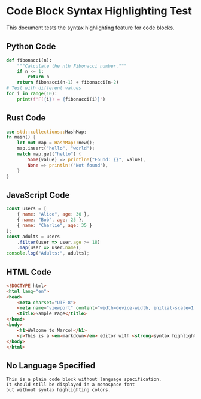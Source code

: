 # Code Block Syntax Highlighting Test

This document tests the syntax highlighting feature for code blocks.

## Python Code

```python
def fibonacci(n):
    """Calculate the nth Fibonacci number."""
    if n <= 1:
        return n
    return fibonacci(n-1) + fibonacci(n-2)
# Test with different values
for i in range(10):
    print(f"F({i}) = {fibonacci(i)}")
```

## Rust Code

```rust
use std::collections::HashMap;
fn main() {
    let mut map = HashMap::new();
    map.insert("hello", "world");
    match map.get("hello") {
        Some(value) => println!("Found: {}", value),
        None => println!("Not found"),
    }
}
```

## JavaScript Code

```javascript
const users = [
    { name: "Alice", age: 30 },
    { name: "Bob", age: 25 },
    { name: "Charlie", age: 35 }
];
const adults = users
    .filter(user => user.age >= 18)
    .map(user => user.name);
console.log("Adults:", adults);
```

## HTML Code

```html
<!DOCTYPE html>
<html lang="en">
<head>
    <meta charset="UTF-8">
    <meta name="viewport" content="width=device-width, initial-scale=1.0">
    <title>Sample Page</title>
</head>
<body>
    <h1>Welcome to Marco!</h1>
    <p>This is a <em>markdown</em> editor with <strong>syntax highlighting</strong>.</p>
</body>
</html>
```

## No Language Specified

```
This is a plain code block without language specification.
It should still be displayed in a monospace font
but without syntax highlighting colors.
```